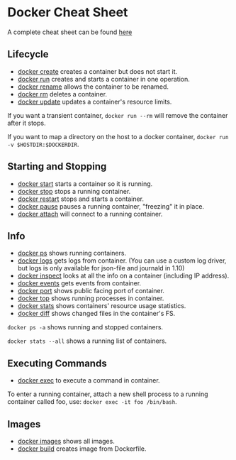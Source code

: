 <!---
Copyright © 2015-2021 the contributors (see Contributors.md).

This file is part of DSP — DaSCH Service Platform.

DSP is free software: you can redistribute it and/or modify
it under the terms of the GNU Affero General Public License as published
by the Free Software Foundation, either version 3 of the License, or
(at your option) any later version.

DSP is distributed in the hope that it will be useful,
but WITHOUT ANY WARRANTY; without even the implied warranty of
MERCHANTABILITY or FITNESS FOR A PARTICULAR PURPOSE.  See the
GNU Affero General Public License for more details.

You should have received a copy of the GNU Affero General Public
License along with DSP.  If not, see <http://www.gnu.org/licenses/>.
-->

# Docker Cheat Sheet

A complete cheat sheet can be found
[here](https://github.com/wsargent/docker-cheat-sheet)

## Lifecycle

  - [docker create](https://docs.docker.com/engine/reference/commandline/create)
    creates a container but does not start it.
  - [docker run](https://docs.docker.com/engine/reference/commandline/run)
    creates and starts a container in one operation.
  - [docker rename](https://docs.docker.com/engine/reference/commandline/rename/)
    allows the container to be renamed.
  - [docker rm](https://docs.docker.com/engine/reference/commandline/rm)
    deletes a container.
  - [docker update](https://docs.docker.com/engine/reference/commandline/update/)
    updates a container's resource limits.

If you want a transient container, `docker run --rm` will remove the
container after it stops.

If you want to map a directory on the host to a docker container,
`docker run -v $HOSTDIR:$DOCKERDIR`.

## Starting and Stopping

  - [docker start](https://docs.docker.com/engine/reference/commandline/start)
    starts a container so it is running.
  - [docker stop](https://docs.docker.com/engine/reference/commandline/stop) stops a
    running container.
  - [docker restart](https://docs.docker.com/engine/reference/commandline/restart)
    stops and starts a container.
  - [docker pause](https://docs.docker.com/engine/reference/commandline/pause/)
    pauses a running container, "freezing" it in place.
  - [docker attach](https://docs.docker.com/engine/reference/commandline/attach)
    will connect to a running container.

## Info

  - [docker ps](https://docs.docker.com/engine/reference/commandline/ps)
    shows running containers.
  - [docker logs](https://docs.docker.com/engine/reference/commandline/logs) gets
    logs from container. (You can use a custom log driver, but logs is
    only available for json-file and journald in 1.10)
  - [docker inspect](https://docs.docker.com/engine/reference/commandline/inspect)
    looks at all the info on a container (including IP address).
  - [docker events](https://docs.docker.com/engine/reference/commandline/events)
    gets events from container.
  - [docker port](https://docs.docker.com/engine/reference/commandline/port) shows
    public facing port of container.
  - [docker top](https://docs.docker.com/engine/reference/commandline/top)
    shows running processes in container.
  - [docker stats](https://docs.docker.com/engine/reference/commandline/stats) shows
    containers' resource usage statistics.
  - [docker diff](https://docs.docker.com/engine/reference/commandline/diff) shows
    changed files in the container's FS.

`docker ps -a` shows running and stopped containers.

`docker stats --all` shows a running list of containers.

## Executing Commands

  - [docker exec](https://docs.docker.com/engine/reference/commandline/exec) to
    execute a command in container.

To enter a running container, attach a new shell process to a running
container called foo, use: `docker exec -it foo /bin/bash`.

## Images

  - [docker images](https://docs.docker.com/engine/reference/commandline/images)
    shows all images.
  - [docker build](https://docs.docker.com/engine/reference/commandline/build)
    creates image from Dockerfile.
